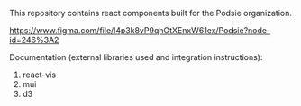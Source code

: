 This repository contains react components built for the Podsie organization. 

https://www.figma.com/file/l4p3k8vP9qhOtXEnxW61ex/Podsie?node-id=246%3A2

Documentation (external libraries used and integration instructions):
1) react-vis
2) mui 
3) d3
